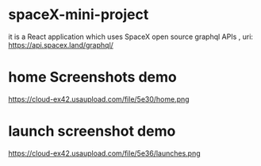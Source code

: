 # spaceX-mini-project
it is a React application which uses SpaceX open source graphql APIs , uri: https://api.spacex.land/graphql/

# home Screenshots demo 
https://cloud-ex42.usaupload.com/file/5e30/home.png

# launch screenshot demo 
https://cloud-ex42.usaupload.com/file/5e36/launches.png
